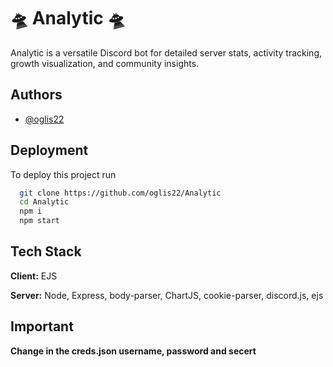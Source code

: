 
# 🛸 Analytic 🛸

Analytic is a versatile Discord bot for detailed server stats, activity tracking, growth visualization, and community insights.


## Authors

- [@oglis22](https://www.github.com/oglis22)


## Deployment

To deploy this project run

```bash
  git clone https://github.com/oglis22/Analytic
  cd Analytic
  npm i
  npm start
```


## Tech Stack

**Client:** EJS

**Server:** Node, Express, body-parser, ChartJS, cookie-parser, discord.js, ejs

## Important

**Change in the creds.json username, password and secert**

